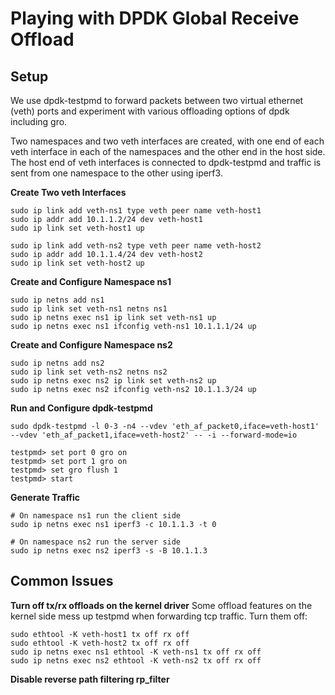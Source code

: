 # Playing with DPDK Global Receive Offload

## Setup

We use dpdk-testpmd to forward packets between two virtual ethernet (veth) ports and experiment with various offloading options of dpdk including gro. 

Two namespaces and two veth interfaces are created, with one end of each veth interface in each of the namespaces and the other end in the host side. The host end of veth interfaces is connected to dpdk-testpmd and traffic is sent from one namespace to the other using iperf3. 

**Create Two veth Interfaces**
```shell
sudo ip link add veth-ns1 type veth peer name veth-host1
sudo ip addr add 10.1.1.2/24 dev veth-host1 
sudo ip link set veth-host1 up

sudo ip link add veth-ns2 type veth peer name veth-host2
sudo ip addr add 10.1.1.4/24 dev veth-host2 
sudo ip link set veth-host2 up
```

**Create and Configure Namespace ns1**
```shell
sudo ip netns add ns1
sudo ip link set veth-ns1 netns ns1
sudo ip netns exec ns1 ip link set veth-ns1 up
sudo ip netns exec ns1 ifconfig veth-ns1 10.1.1.1/24 up
```

**Create and Configure Namespace ns2**
```shell
sudo ip netns add ns2
sudo ip link set veth-ns2 netns ns2
sudo ip netns exec ns2 ip link set veth-ns2 up
sudo ip netns exec ns2 ifconfig veth-ns2 10.1.1.3/24 up
```

**Run and Configure dpdk-testpmd**
```shell
sudo dpdk-testpmd -l 0-3 -n4 --vdev 'eth_af_packet0,iface=veth-host1' --vdev 'eth_af_packet1,iface=veth-host2' -- -i --forward-mode=io

testpmd> set port 0 gro on
testpmd> set port 1 gro on
testpmd> set gro flush 1
testpmd> start
```

**Generate Traffic**
```shell
# On namespace ns1 run the client side
sudo ip netns exec ns1 iperf3 -c 10.1.1.3 -t 0

# On namespace ns2 run the server side
sudo ip netns exec ns2 iperf3 -s -B 10.1.1.3
```

## Common Issues

**Turn off tx/rx offloads on the kernel driver**
Some offload features on the kernel side mess up testpmd when forwarding tcp traffic. Turn them off:

```shell
sudo ethtool -K veth-host1 tx off rx off
sudo ethtool -K veth-host2 tx off rx off
sudo ip netns exec ns1 ethtool -K veth-ns1 tx off rx off
sudo ip netns exec ns2 ethtool -K veth-ns2 tx off rx off
```

**Disable reverse path filtering rp_filter**

